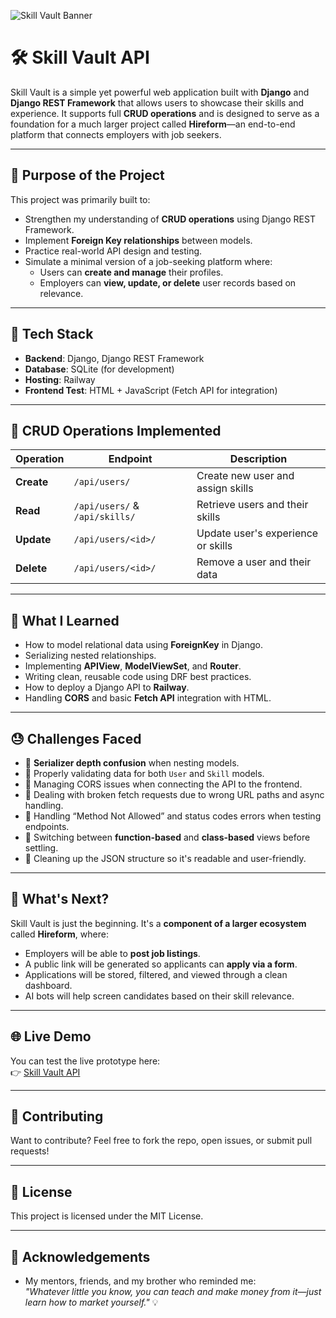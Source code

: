 ![Skill Vault Banner](path_or_url_to_image)


# 🛠️ Skill Vault API

Skill Vault is a simple yet powerful web application built with **Django** and **Django REST Framework** that allows users to showcase their skills and experience. It supports full **CRUD operations** and is designed to serve as a foundation for a much larger project called **Hireform**—an end-to-end platform that connects employers with job seekers.

---

## 🚀 Purpose of the Project

This project was primarily built to:

- Strengthen my understanding of **CRUD operations** using Django REST Framework.
- Implement **Foreign Key relationships** between models.
- Practice real-world API design and testing.
- Simulate a minimal version of a job-seeking platform where:
  - Users can **create and manage** their profiles.
  - Employers can **view, update, or delete** user records based on relevance.

---

## 🧱 Tech Stack

- **Backend**: Django, Django REST Framework
- **Database**: SQLite (for development)
- **Hosting**: Railway
- **Frontend Test**: HTML + JavaScript (Fetch API for integration)

---

## 🔄 CRUD Operations Implemented

| Operation | Endpoint | Description |
|----------|----------|-------------|
| **Create** | `/api/users/` | Create new user and assign skills |
| **Read** | `/api/users/` & `/api/skills/` | Retrieve users and their skills |
| **Update** | `/api/users/<id>/` | Update user's experience or skills |
| **Delete** | `/api/users/<id>/` | Remove a user and their data |

---

## 🧠 What I Learned

- How to model relational data using **ForeignKey** in Django.
- Serializing nested relationships.
- Implementing **APIView**, **ModelViewSet**, and **Router**.
- Writing clean, reusable code using DRF best practices.
- How to deploy a Django API to **Railway**.
- Handling **CORS** and basic **Fetch API** integration with HTML.

---

## 😓 Challenges Faced

- 🔁 **Serializer depth confusion** when nesting models.
- 🔐 Properly validating data for both `User` and `Skill` models.
- 🧩 Managing CORS issues when connecting the API to the frontend.
- 🔧 Dealing with broken fetch requests due to wrong URL paths and async handling.
- 🚨 Handling “Method Not Allowed” and status codes errors when testing endpoints.
- 🧠 Switching between **function-based** and **class-based** views before settling.
- 🧵 Cleaning up the JSON structure so it's readable and user-friendly.

---

## 🔭 What's Next?

Skill Vault is just the beginning. It's a **component of a larger ecosystem** called **Hireform**, where:

- Employers will be able to **post job listings**.
- A public link will be generated so applicants can **apply via a form**.
- Applications will be stored, filtered, and viewed through a clean dashboard.
- AI bots will help screen candidates based on their skill relevance.

---

## 🌐 Live Demo

You can test the live prototype here:  
👉 [Skill Vault API](https://skill-vault-api-production-f6fb.up.railway.app/)

---

## 🤝 Contributing

Want to contribute? Feel free to fork the repo, open issues, or submit pull requests!

---

## 📜 License

This project is licensed under the MIT License.

---

## 🙏 Acknowledgements

- My mentors, friends, and my brother who reminded me:  
  _"Whatever little you know, you can teach and make money from it—just learn how to market yourself."_ 💡

